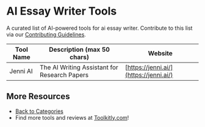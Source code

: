 # AI Essay Writer Tools

A curated list of AI-powered tools for ai essay writer. Contribute to this list via our [Contributing Guidelines](../CONTRIBUTING.md).

| Tool Name | Description (max 50 chars) | Website |
|-----------|----------------------------|---------|
| Jenni AI | The AI Writing Assistant for Research Papers | [https://jenni.ai/](https://jenni.ai/) |

## More Resources
- [Back to Categories](https://github.com/ToolkitlyAI/awesome-ai-tools/blob/master/README.md)
- Find more tools and reviews at [Toolkitly.com](https://toolkitly.com)!
